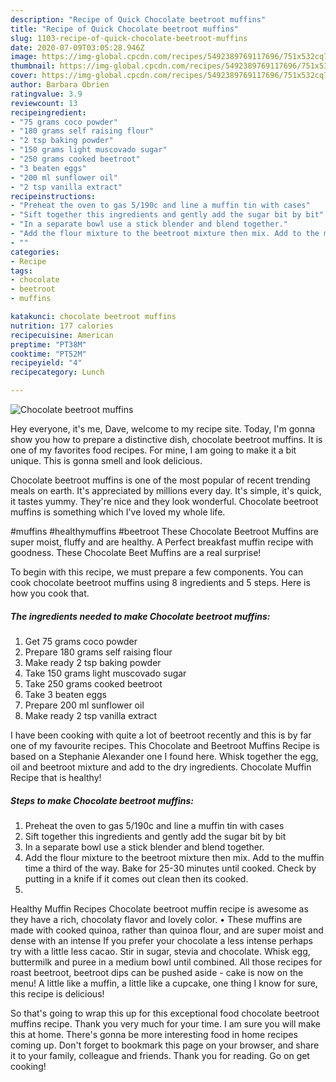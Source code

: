 ```yaml
---
description: "Recipe of Quick Chocolate beetroot muffins"
title: "Recipe of Quick Chocolate beetroot muffins"
slug: 1103-recipe-of-quick-chocolate-beetroot-muffins
date: 2020-07-09T03:05:28.946Z
image: https://img-global.cpcdn.com/recipes/5492389769117696/751x532cq70/chocolate-beetroot-muffins-recipe-main-photo.jpg
thumbnail: https://img-global.cpcdn.com/recipes/5492389769117696/751x532cq70/chocolate-beetroot-muffins-recipe-main-photo.jpg
cover: https://img-global.cpcdn.com/recipes/5492389769117696/751x532cq70/chocolate-beetroot-muffins-recipe-main-photo.jpg
author: Barbara Obrien
ratingvalue: 3.9
reviewcount: 13
recipeingredient:
- "75 grams coco powder"
- "180 grams self raising flour"
- "2 tsp baking powder"
- "150 grams light muscovado sugar"
- "250 grams cooked beetroot"
- "3 beaten eggs"
- "200 ml sunflower oil"
- "2 tsp vanilla extract"
recipeinstructions:
- "Preheat the oven to gas 5/190c and line a muffin tin with cases"
- "Sift together this ingredients and gently add the sugar bit by bit"
- "In a separate bowl use a stick blender and blend together."
- "Add the flour mixture to the beetroot mixture then mix. Add to the muffin time a third of the way. Bake for 25-30 minutes until cooked. Check by putting in a knife if it comes out clean then its cooked."
- ""
categories:
- Recipe
tags:
- chocolate
- beetroot
- muffins

katakunci: chocolate beetroot muffins 
nutrition: 177 calories
recipecuisine: American
preptime: "PT38M"
cooktime: "PT52M"
recipeyield: "4"
recipecategory: Lunch

---
```



![Chocolate beetroot muffins](https://img-global.cpcdn.com/recipes/5492389769117696/751x532cq70/chocolate-beetroot-muffins-recipe-main-photo.jpg)

Hey everyone, it's me, Dave, welcome to my recipe site. Today, I'm gonna show you how to prepare a distinctive dish, chocolate beetroot muffins. It is one of my favorites food recipes. For mine, I am going to make it a bit unique. This is gonna smell and look delicious.

Chocolate beetroot muffins is one of the most popular of recent trending meals on earth. It's appreciated by millions every day. It's simple, it's quick, it tastes yummy. They're nice and they look wonderful. Chocolate beetroot muffins is something which I've loved my whole life.

#muffins #healthymuffins #beetroot These Chocolate Beetroot Muffins are super moist, fluffy and are healthy. A Perfect breakfast muffin recipe with goodness. These Chocolate Beet Muffins are a real surprise!


To begin with this recipe, we must prepare a few components. You can cook chocolate beetroot muffins using 8 ingredients and 5 steps. Here is how you cook that.

<!--inarticleads1-->

##### The ingredients needed to make Chocolate beetroot muffins:

1. Get 75 grams coco powder
1. Prepare 180 grams self raising flour
1. Make ready 2 tsp baking powder
1. Take 150 grams light muscovado sugar
1. Take 250 grams cooked beetroot
1. Take 3 beaten eggs
1. Prepare 200 ml sunflower oil
1. Make ready 2 tsp vanilla extract


I have been cooking with quite a lot of beetroot recently and this is by far one of my favourite recipes. This Chocolate and Beetroot Muffins Recipe is based on a Stephanie Alexander one I found here. Whisk together the egg, oil and beetroot mixture and add to the dry ingredients. Chocolate Muffin Recipe that is healthy! 

<!--inarticleads2-->

##### Steps to make Chocolate beetroot muffins:

1. Preheat the oven to gas 5/190c and line a muffin tin with cases
1. Sift together this ingredients and gently add the sugar bit by bit
1. In a separate bowl use a stick blender and blend together.
1. Add the flour mixture to the beetroot mixture then mix. Add to the muffin time a third of the way. Bake for 25-30 minutes until cooked. Check by putting in a knife if it comes out clean then its cooked.
1. 


Healthy Muffin Recipes Chocolate beetroot muffin recipe is awesome as they have a rich, chocolaty flavor and lovely color. • These muffins are made with cooked quinoa, rather than quinoa flour, and are super moist and dense with an intense If you prefer your chocolate a less intense perhaps try with a little less cacao. Stir in sugar, stevia and chocolate. Whisk egg, buttermilk and puree in a medium bowl until combined. All those recipes for roast beetroot, beetroot dips can be pushed aside - cake is now on the menu! A little like a muffin, a little like a cupcake, one thing I know for sure, this recipe is delicious! 

So that's going to wrap this up for this exceptional food chocolate beetroot muffins recipe. Thank you very much for your time. I am sure you will make this at home. There's gonna be more interesting food in home recipes coming up. Don't forget to bookmark this page on your browser, and share it to your family, colleague and friends. Thank you for reading. Go on get cooking!
